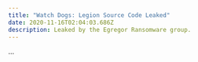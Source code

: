 ```yaml
---
title: "Watch Dogs: Legion Source Code Leaked"
date: 2020-11-16T02:04:03.686Z
description: Leaked by the Egregor Ransomware group.
---
```

...